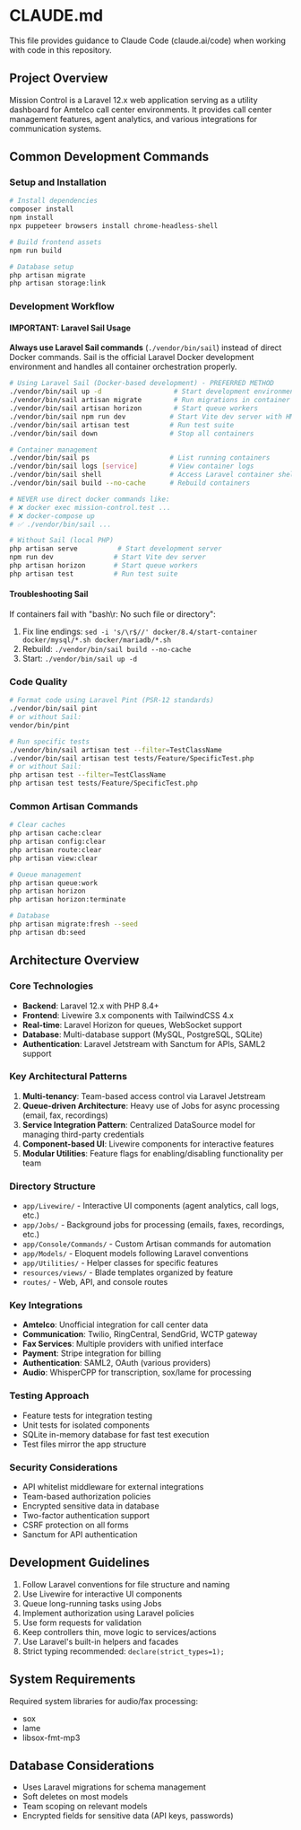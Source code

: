 # CLAUDE.md

This file provides guidance to Claude Code (claude.ai/code) when working with code in this repository.

## Project Overview

Mission Control is a Laravel 12.x web application serving as a utility dashboard for Amtelco call center environments. It provides call center management features, agent analytics, and various integrations for communication systems.

## Common Development Commands

### Setup and Installation
```bash
# Install dependencies
composer install
npm install
npx puppeteer browsers install chrome-headless-shell

# Build frontend assets
npm run build

# Database setup
php artisan migrate
php artisan storage:link
```

### Development Workflow

#### IMPORTANT: Laravel Sail Usage
**Always use Laravel Sail commands** (`./vendor/bin/sail`) instead of direct Docker commands. Sail is the official Laravel Docker development environment and handles all container orchestration properly.

```bash
# Using Laravel Sail (Docker-based development) - PREFERRED METHOD
./vendor/bin/sail up -d                  # Start development environment
./vendor/bin/sail artisan migrate        # Run migrations in container
./vendor/bin/sail artisan horizon        # Start queue workers
./vendor/bin/sail npm run dev           # Start Vite dev server with HMR
./vendor/bin/sail artisan test          # Run test suite
./vendor/bin/sail down                  # Stop all containers

# Container management
./vendor/bin/sail ps                    # List running containers
./vendor/bin/sail logs [service]        # View container logs
./vendor/bin/sail shell                 # Access Laravel container shell
./vendor/bin/sail build --no-cache      # Rebuild containers

# NEVER use direct docker commands like:
# ❌ docker exec mission-control.test ...
# ❌ docker-compose up
# ✅ ./vendor/bin/sail ...

# Without Sail (local PHP)
php artisan serve          # Start development server
npm run dev               # Start Vite dev server
php artisan horizon       # Start queue workers
php artisan test          # Run test suite
```

#### Troubleshooting Sail
If containers fail with "bash\\r: No such file or directory":
1. Fix line endings: `sed -i 's/\r$//' docker/8.4/start-container docker/mysql/*.sh docker/mariadb/*.sh`
2. Rebuild: `./vendor/bin/sail build --no-cache`
3. Start: `./vendor/bin/sail up -d`

### Code Quality
```bash
# Format code using Laravel Pint (PSR-12 standards)
./vendor/bin/sail pint
# or without Sail:
vendor/bin/pint

# Run specific tests
./vendor/bin/sail artisan test --filter=TestClassName
./vendor/bin/sail artisan test tests/Feature/SpecificTest.php
# or without Sail:
php artisan test --filter=TestClassName
php artisan test tests/Feature/SpecificTest.php
```

### Common Artisan Commands
```bash
# Clear caches
php artisan cache:clear
php artisan config:clear
php artisan route:clear
php artisan view:clear

# Queue management
php artisan queue:work
php artisan horizon
php artisan horizon:terminate

# Database
php artisan migrate:fresh --seed
php artisan db:seed
```

## Architecture Overview

### Core Technologies
- **Backend**: Laravel 12.x with PHP 8.4+
- **Frontend**: Livewire 3.x components with TailwindCSS 4.x
- **Real-time**: Laravel Horizon for queues, WebSocket support
- **Database**: Multi-database support (MySQL, PostgreSQL, SQLite)
- **Authentication**: Laravel Jetstream with Sanctum for APIs, SAML2 support

### Key Architectural Patterns

1. **Multi-tenancy**: Team-based access control via Laravel Jetstream
2. **Queue-driven Architecture**: Heavy use of Jobs for async processing (email, fax, recordings)
3. **Service Integration Pattern**: Centralized DataSource model for managing third-party credentials
4. **Component-based UI**: Livewire components for interactive features
5. **Modular Utilities**: Feature flags for enabling/disabling functionality per team

### Directory Structure

- `app/Livewire/` - Interactive UI components (agent analytics, call logs, etc.)
- `app/Jobs/` - Background jobs for processing (emails, faxes, recordings, etc.)
- `app/Console/Commands/` - Custom Artisan commands for automation
- `app/Models/` - Eloquent models following Laravel conventions
- `app/Utilities/` - Helper classes for specific features
- `resources/views/` - Blade templates organized by feature
- `routes/` - Web, API, and console routes

### Key Integrations

- **Amtelco**: Unofficial integration for call center data
- **Communication**: Twilio, RingCentral, SendGrid, WCTP gateway
- **Fax Services**: Multiple providers with unified interface
- **Payment**: Stripe integration for billing
- **Authentication**: SAML2, OAuth (various providers)
- **Audio**: WhisperCPP for transcription, sox/lame for processing

### Testing Approach

- Feature tests for integration testing
- Unit tests for isolated components
- SQLite in-memory database for fast test execution
- Test files mirror the app structure

### Security Considerations

- API whitelist middleware for external integrations
- Team-based authorization policies
- Encrypted sensitive data in database
- Two-factor authentication support
- CSRF protection on all forms
- Sanctum for API authentication

## Development Guidelines

1. Follow Laravel conventions for file structure and naming
2. Use Livewire for interactive UI components
3. Queue long-running tasks using Jobs
4. Implement authorization using Laravel policies
5. Use form requests for validation
6. Keep controllers thin, move logic to services/actions
7. Use Laravel's built-in helpers and facades
8. Strict typing recommended: `declare(strict_types=1);`

## System Requirements

Required system libraries for audio/fax processing:
- sox
- lame
- libsox-fmt-mp3

## Database Considerations

- Uses Laravel migrations for schema management
- Soft deletes on most models
- Team scoping on relevant models
- Encrypted fields for sensitive data (API keys, passwords)